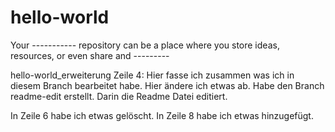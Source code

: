 # hello-world
Your ----------- repository can be a place where you store ideas, resources, or even share and ---------

hello-world_erweiterung
Zeile 4: Hier fasse ich zusammen was ich in diesem Branch bearbeitet habe. Hier ändere ich etwas ab.
Habe den Branch readme-edit erstellt. Darin die Readme Datei editiert. 


In Zeile 6 habe ich etwas gelöscht. In Zeile 8 habe ich etwas hinzugefügt.

